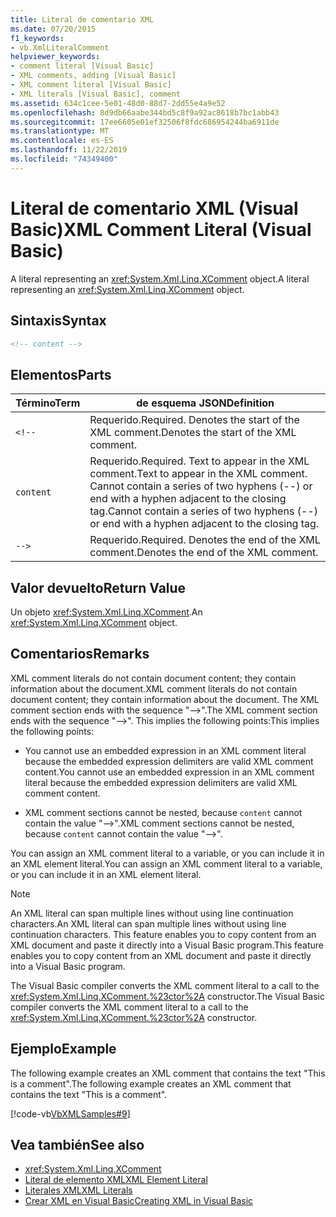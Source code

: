 ```yaml
---
title: Literal de comentario XML
ms.date: 07/20/2015
f1_keywords:
- vb.XmlLiteralComment
helpviewer_keywords:
- comment literal [Visual Basic]
- XML comments, adding [Visual Basic]
- XML comment literal [Visual Basic]
- XML literals [Visual Basic], comment
ms.assetid: 634c1cee-5e01-48d0-88d7-2dd55e4a9e52
ms.openlocfilehash: 8d9db66aabe344bd5c8f9a92ac8618b7bc1abb43
ms.sourcegitcommit: 17ee6605e01ef32506f8fdc686954244ba6911de
ms.translationtype: MT
ms.contentlocale: es-ES
ms.lasthandoff: 11/22/2019
ms.locfileid: "74349400"
---
```

# <a name="xml-comment-literal-visual-basic"></a><span data-ttu-id="cc322-102">Literal de comentario XML (Visual Basic)</span><span class="sxs-lookup"><span data-stu-id="cc322-102">XML Comment Literal (Visual Basic)</span></span>
<span data-ttu-id="cc322-103">A literal representing an <xref:System.Xml.Linq.XComment> object.</span><span class="sxs-lookup"><span data-stu-id="cc322-103">A literal representing an <xref:System.Xml.Linq.XComment> object.</span></span>  
  
## <a name="syntax"></a><span data-ttu-id="cc322-104">Sintaxis</span><span class="sxs-lookup"><span data-stu-id="cc322-104">Syntax</span></span>  
  
```xml  
<!-- content -->  
```  
  
## <a name="parts"></a><span data-ttu-id="cc322-105">Elementos</span><span class="sxs-lookup"><span data-stu-id="cc322-105">Parts</span></span>  
  
|<span data-ttu-id="cc322-106">Término</span><span class="sxs-lookup"><span data-stu-id="cc322-106">Term</span></span>|<span data-ttu-id="cc322-107">de esquema JSON</span><span class="sxs-lookup"><span data-stu-id="cc322-107">Definition</span></span>|  
|---|---|  
|`<!--`|<span data-ttu-id="cc322-108">Requerido.</span><span class="sxs-lookup"><span data-stu-id="cc322-108">Required.</span></span> <span data-ttu-id="cc322-109">Denotes the start of the XML comment.</span><span class="sxs-lookup"><span data-stu-id="cc322-109">Denotes the start of the XML comment.</span></span>|  
|`content`|<span data-ttu-id="cc322-110">Requerido.</span><span class="sxs-lookup"><span data-stu-id="cc322-110">Required.</span></span> <span data-ttu-id="cc322-111">Text to appear in the XML comment.</span><span class="sxs-lookup"><span data-stu-id="cc322-111">Text to appear in the XML comment.</span></span> <span data-ttu-id="cc322-112">Cannot contain a series of two hyphens (--) or end with a hyphen adjacent to the closing tag.</span><span class="sxs-lookup"><span data-stu-id="cc322-112">Cannot contain a series of two hyphens (--) or end with a hyphen adjacent to the closing tag.</span></span>|  
|`-->`|<span data-ttu-id="cc322-113">Requerido.</span><span class="sxs-lookup"><span data-stu-id="cc322-113">Required.</span></span> <span data-ttu-id="cc322-114">Denotes the end of the XML comment.</span><span class="sxs-lookup"><span data-stu-id="cc322-114">Denotes the end of the XML comment.</span></span>|  
  
## <a name="return-value"></a><span data-ttu-id="cc322-115">Valor devuelto</span><span class="sxs-lookup"><span data-stu-id="cc322-115">Return Value</span></span>  
 <span data-ttu-id="cc322-116">Un objeto <xref:System.Xml.Linq.XComment>.</span><span class="sxs-lookup"><span data-stu-id="cc322-116">An <xref:System.Xml.Linq.XComment> object.</span></span>  
  
## <a name="remarks"></a><span data-ttu-id="cc322-117">Comentarios</span><span class="sxs-lookup"><span data-stu-id="cc322-117">Remarks</span></span>  
 <span data-ttu-id="cc322-118">XML comment literals do not contain document content; they contain information about the document.</span><span class="sxs-lookup"><span data-stu-id="cc322-118">XML comment literals do not contain document content; they contain information about the document.</span></span> <span data-ttu-id="cc322-119">The XML comment section ends with the sequence "-->".</span><span class="sxs-lookup"><span data-stu-id="cc322-119">The XML comment section ends with the sequence "-->".</span></span> <span data-ttu-id="cc322-120">This implies the following points:</span><span class="sxs-lookup"><span data-stu-id="cc322-120">This implies the following points:</span></span>  
  
- <span data-ttu-id="cc322-121">You cannot use an embedded expression in an XML comment literal because the embedded expression delimiters are valid XML comment content.</span><span class="sxs-lookup"><span data-stu-id="cc322-121">You cannot use an embedded expression in an XML comment literal because the embedded expression delimiters are valid XML comment content.</span></span>  
  
- <span data-ttu-id="cc322-122">XML comment sections cannot be nested, because `content` cannot contain the value "-->".</span><span class="sxs-lookup"><span data-stu-id="cc322-122">XML comment sections cannot be nested, because `content` cannot contain the value "-->".</span></span>  
  
 <span data-ttu-id="cc322-123">You can assign an XML comment literal to a variable, or you can include it in an XML element literal.</span><span class="sxs-lookup"><span data-stu-id="cc322-123">You can assign an XML comment literal to a variable, or you can include it in an XML element literal.</span></span>  
  
> [!NOTE]
> <span data-ttu-id="cc322-124">An XML literal can span multiple lines without using line continuation characters.</span><span class="sxs-lookup"><span data-stu-id="cc322-124">An XML literal can span multiple lines without using line continuation characters.</span></span> <span data-ttu-id="cc322-125">This feature enables you to copy content from an XML document and paste it directly into a Visual Basic program.</span><span class="sxs-lookup"><span data-stu-id="cc322-125">This feature enables you to copy content from an XML document and paste it directly into a Visual Basic program.</span></span>  
  
 <span data-ttu-id="cc322-126">The Visual Basic compiler converts the XML comment literal to a call to the <xref:System.Xml.Linq.XComment.%23ctor%2A> constructor.</span><span class="sxs-lookup"><span data-stu-id="cc322-126">The Visual Basic compiler converts the XML comment literal to a call to the <xref:System.Xml.Linq.XComment.%23ctor%2A> constructor.</span></span>  
  
## <a name="example"></a><span data-ttu-id="cc322-127">Ejemplo</span><span class="sxs-lookup"><span data-stu-id="cc322-127">Example</span></span>  
 <span data-ttu-id="cc322-128">The following example creates an XML comment that contains the text "This is a comment".</span><span class="sxs-lookup"><span data-stu-id="cc322-128">The following example creates an XML comment that contains the text "This is a comment".</span></span>  
  
 [!code-vb[VbXMLSamples#9](~/samples/snippets/visualbasic/VS_Snippets_VBCSharp/VbXMLSamples/VB/XMLSamples4.vb#9)]  
  
## <a name="see-also"></a><span data-ttu-id="cc322-129">Vea también</span><span class="sxs-lookup"><span data-stu-id="cc322-129">See also</span></span>

- <xref:System.Xml.Linq.XComment>
- [<span data-ttu-id="cc322-130">Literal de elemento XML</span><span class="sxs-lookup"><span data-stu-id="cc322-130">XML Element Literal</span></span>](../../../visual-basic/language-reference/xml-literals/xml-element-literal.md)
- [<span data-ttu-id="cc322-131">Literales XML</span><span class="sxs-lookup"><span data-stu-id="cc322-131">XML Literals</span></span>](../../../visual-basic/language-reference/xml-literals/index.md)
- [<span data-ttu-id="cc322-132">Crear XML en Visual Basic</span><span class="sxs-lookup"><span data-stu-id="cc322-132">Creating XML in Visual Basic</span></span>](../../../visual-basic/programming-guide/language-features/xml/creating-xml.md)
